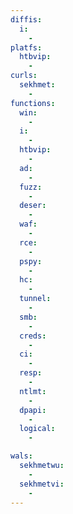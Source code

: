 ```yaml
---
diffis:
  i:
    -
platfs:
  htbvip:
    -
curls:
  sekhmet:
    -
functions:
  win:
    -
  i:
    -
  htbvip:
    -
  ad:
    -
  fuzz:
    -
  deser:
    -
  waf:
    -
  rce:
    -
  pspy:
    -
  hc:
    -
  tunnel:
    -
  smb:
    -
  creds:
    -
  ci:
    -
  resp:
    -
  ntlmt:
    -
  dpapi:
    -
  logical:
    -

wals:
  sekhmetwu:
    -
  sekhmetvi:
    -
---
```

